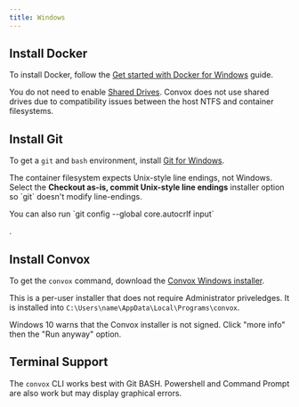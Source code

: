 ```yaml
---
title: Windows
---
```


## Install Docker

To install Docker, follow the [Get started with Docker for Windows](https://docs.docker.com/docker-for-windows/) guide.

<div class="alert alert-warning">
You do not need to enable <a href="https://docs.docker.com/docker-for-windows/#/shared-drives">Shared Drives</a>. Convox does not use shared drives due to compatibility issues between the host NTFS and container filesystems.
</div>

## Install Git

To get a `git` and `bash` environment, install <a href="https://git-for-windows.github.io/">Git for Windows</a>.

<div class="alert alert-warning">
<p>The container filesystem expects Unix-style line endings, not Windows. Select the <b>Checkout as-is, commit Unix-style line endings</b> installer option so `git` doesn't modify line-endings.</p>

<p>You can also run `git config --global core.autocrlf input`</p>.
</div>

## Install Convox

To get the `convox` command, download the [Convox Windows installer](https://dl.equinox.io/convox/convox/stable).

This is a per-user installer that does not require Administrator priveledges. It is installed into `C:\Users\name\AppData\Local\Programs\convox`.

<div class="alert alert-warning">
Windows 10 warns that the Convox installer is not signed. Click "more info" then the "Run anyway" option.
</div>

## Terminal Support

The `convox` CLI works best with Git BASH. Powershell and Command Prompt are also work but may display graphical errors.
